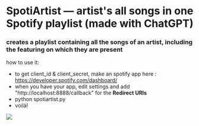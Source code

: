 # SpotiArtist — artist's all songs in one Spotify playlist (made with ChatGPT)

### creates a playlist containing all the songs of an artist, including the featuring on which they are present



how to use it:

- to get client_id & client_secret, make an spotify app here : https://developer.spotify.com/dashboard/
- when you have your app, edit settings and add "http://localhost:8888/callback" for the **Redirect URIs** 
- python spotiartist.py
- voilà!

![](https://i.imgur.com/eZxnqYB.png)
